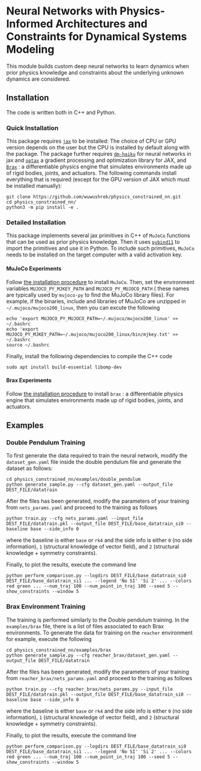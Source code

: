 # Neural Networks with Physics-Informed Architectures and Constraints for Dynamical Systems Modeling

This module builds custom deep neural networks to learn dynamics when prior physics knowledge and constraints about the underlying unknown dynamics are considered.

## Installation

The code is written both in C++ and Python.

### Quick Installation


This package requires [``jax``](https://github.com/google/jax) to be installed: The choice of CPU or GPU version depends on the user but the CPU is installed by default along with the package.
The package further requires [``dm-haiku``](https://github.com/deepmind/dm-haiku) for neural networks in jax and [``optax``](https://github.com/deepmind/optax) a gradient processing and optimization library for JAX, and [``Brax``](https://github.com/google/brax) :  a differentiable physics engine that simulates environments made up of rigid bodies, joints, and actuators. The following commands install everything that is required (except for the GPU version of JAX which must be installed manually):

```
git clone https://github.com/wuwushrek/physics_constrained_nn.git
cd physics_constrained_nn/
python3 -m pip install -e . 
```

### Detailed Installation

This package implements several jax primitives in C++ of ``MuJoCo`` functions that can be used as prior physics knowledge. Then it uses [``pybind11``]() to import the primitives and use it in Python. To include such primitives, ``MuJoCo`` needs to be installed on the target computer with a valid activation key. 

#### MuJoCo Experiments
Follow [the installation procedure](https://www.roboti.us/) to install ``MuJoCo``. Then, set the environment variables ``MUJOCO_PY_MJKEY_PATH`` and ``MUJOCO_PY_MUJOCO_PATH`` ( these names are typically used by ``mujoco-py`` to find the MuJoCo library files). For example, if the binaries, include and libraries of MuJoCo are unzipped in ``~/.mujoco/mujoco200_linux``, then you can excute the following
```
echo 'export MUJOCO_PY_MUJOCO_PATH=~/.mujoco/mujoco200_linux' >> ~/.bashrc 
echo 'export MUJOCO_PY_MJKEY_PATH=~/.mujoco/mujoco200_linux/bin/mjkey.txt' >> ~/.bashrc 
source ~/.bashrc
```

Finally, install the following dependencies to compile the C++ code
```
sudo apt install build-essential libomp-dev
```

#### Brax Experiments
Follow [the installation procedure](https://github.com/google/brax) to install ``brax`` :  a differentiable physics engine that simulates environments made up of rigid bodies, joints, and actuators.


## Examples

### Double Pendulum Training

To first generate the data required to train the neural network, modify the ``dataset_gen.yaml`` file inside the double pendulum file and generate the dataset as follows:
```
cd physics_constrained_nn/examples/double_pendulum
python generate_sample.py --cfg dataset_gen.yaml --output_file DEST_FILE/datatrain
```

After the files has been generated, modify the parameters of your training from ``nets_params.yaml`` and proceed to the training as follows
```
python train.py --cfg nets_params.yaml --input_file DEST_FILE/datatrain.pkl --output_file DEST_FILE/base_datatrain_si0 --baseline base --side_info 0
```
where the baseline is either `base` or `rk4` and the side info is either `0` (no side information), `1` (structural knowledge of vector field), and `2` (structural knowledge + symmetry constraints).

Finally, to plot the results, execute the command line
```
python perform_comparison.py --logdirs DEST_FILE/base_datatrain_si0 DEST_FILE/base_datatrain_si1 ... --legend 'No SI' 'Si 2' ... --colors red green ... --num_traj 100 --num_point_in_traj 100 --seed 5 --show_constraints --window 5
```

### Brax Environment Training

The training is performed similarly to the Double pendulum training. In the `examples/brax` file, there is a list of files associated to each Brax environments. To generate the data for training on the `reacher` environment for example, execute the following
```
cd physics_constrained_nn/examples/brax
python generate_sample.py --cfg reacher_brax/dataset_gen.yaml --output_file DEST_FILE/datatrain
```

After the files has been generated, modify the parameters of your training from ``reacher_brax/nets_params.yaml`` and proceed to the training as follows

```
python train.py --cfg reacher_brax/nets_params.py --input_file DEST_FILE/datatrain.pkl --output_file DEST_FILE/base_datatrain_si0 --baseline base --side_info 0
```
where the baseline is either `base` or `rk4` and the side info is either `0` (no side information), `1` (structural knowledge of vector field), and `2` (structural knowledge + symmetry constraints).

Finally, to plot the results, execute the command line
```
python perform_comparison.py --logdirs DEST_FILE/base_datatrain_si0 DEST_FILE/base_datatrain_si1 ... --legend 'No SI' 'Si 2' ... --colors red green ... --num_traj 100 --num_point_in_traj 100 --seed 5 --show_constraints --window 5
```